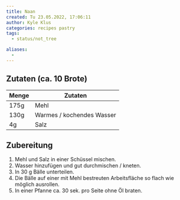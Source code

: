 ```yaml
---
title: Naan
created: Tu 23.05.2022, 17:06:11
author: Kyle Klus
categories: recipes pastry
tags:
  - status/not_tree

aliases:
  - 
---
```


## Zutaten (ca. 10 Brote)

| Menge            | Zutaten                        |
| ---------------- | ------------------------------ |
| 175g             | Mehl                           |
| 130g             | Warmes / kochendes Wasser      |
| 4g               | Salz                           |

## Zubereitung

1. Mehl und Salz in einer Schüssel mischen.
2. Wasser hinzufügen und gut durchmischen / kneten.
3. In 30 g Bälle unterteilen.
4. Die Bälle auf einer mit Mehl bestreuten Arbeitsfläche so flach wie möglich ausrollen.
5. In einer Pfanne ca. 30 sek. pro Seite ohne Öl braten.
